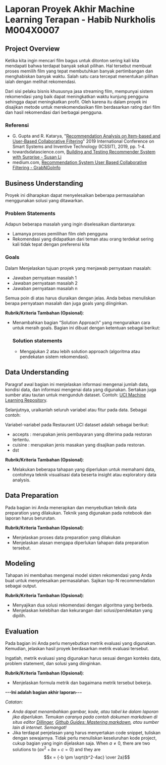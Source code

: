 # Laporan Proyek Akhir Machine Learning Terapan - Habib Nurkholis M004X0007

## Project Overview

Ketika kita ingin mencari film bagus untuk ditonton sering kali kita mendapati bahwa terdapat banyak sekali pilihan. Hal tersebut membuat proses memilih film yang tepat membutuhkan banyak pertimbangan dan menghabiskan banyak waktu. Salah satu cara tercepat menentukan pilihan ialah dengan melihat rekomendasi.

Dari sisi pelaku bisnis khususnya jasa streaming film, mempunyai sistem rekomendasi yang baik dapat meningkatkan waktu kunjung pengguna sehingga dapat meningkatkan profit. Oleh karena itu dalam proyek ini disajikan metode untuk merekomendasikan film berdasarkan rating dari film dan hasil rekomendasi dari berbagai pengguna.

### Referensi
- G. Gupta and R. Katarya, "[Recommendation Analysis on Item-based and User-Based Collaborative Filtering](https://doi.org/10.1109/ICSSIT46314.2019.8987745)" 2019 International Conference on Smart Systems and Inventive Technology (ICSSIT), 2019, pp. 1-4.
- towardsdatascience.com, [Building and Testing Recommender System with Surprise - Susan Li](https://towardsdatascience.com/building-and-testing-recommender-systems-with-surprise-step-by-step-d4ba702ef80b)
- medium.com, [Recommendation System User Based Collaborative Filtering - GrabNGoInfo](https://medium.com/grabngoinfo/recommendation-system-user-based-collaborative-filtering-a2e76e3e15c4)

## Business Understanding
Proyek ini diharapkan dapat menyelesaikan beberapa permasalahan menggunakan solusi yang ditawarkan.
### Problem Statements
Adapun beberapa masalah yang ingin diselesaikan diantaranya:
- Lamanya proses pemilihan film oleh pengguna
- Rekomendasi yang didapatkan dari teman atau orang terdekat sering kali tidak tepat dengan preferensi kita

### Goals
Dalam 
Menjelaskan tujuan proyek yang menjawab pernyataan masalah:
- Jawaban pernyataan masalah 1
- Jawaban pernyataan masalah 2
- Jawaban pernyataan masalah n

Semua poin di atas harus diuraikan dengan jelas. Anda bebas menuliskan berapa pernyataan masalah dan juga goals yang diinginkan.

**Rubrik/Kriteria Tambahan (Opsional)**:
- Menambahkan bagian “Solution Approach” yang menguraikan cara untuk meraih goals. Bagian ini dibuat dengan ketentuan sebagai berikut: 

    ### Solution statements
    - Mengajukan 2 atau lebih solution approach (algoritma atau pendekatan sistem rekomendasi).

## Data Understanding
Paragraf awal bagian ini menjelaskan informasi mengenai jumlah data, kondisi data, dan informasi mengenai data yang digunakan. Sertakan juga sumber atau tautan untuk mengunduh dataset. Contoh: [UCI Machine Learning Repository](https://archive.ics.uci.edu/ml/datasets/Restaurant+%26+consumer+data).

Selanjutnya, uraikanlah seluruh variabel atau fitur pada data. Sebagai contoh:  

Variabel-variabel pada Restaurant UCI dataset adalah sebagai berikut:
- accepts : merupakan jenis pembayaran yang diterima pada restoran tertentu.
- cuisine : merupakan jenis masakan yang disajikan pada restoran.
- dst

**Rubrik/Kriteria Tambahan (Opsional)**:
- Melakukan beberapa tahapan yang diperlukan untuk memahami data, contohnya teknik visualisasi data beserta insight atau exploratory data analysis.

## Data Preparation
Pada bagian ini Anda menerapkan dan menyebutkan teknik data preparation yang dilakukan. Teknik yang digunakan pada notebook dan laporan harus berurutan.

**Rubrik/Kriteria Tambahan (Opsional)**: 
- Menjelaskan proses data preparation yang dilakukan
- Menjelaskan alasan mengapa diperlukan tahapan data preparation tersebut.

## Modeling
Tahapan ini membahas mengenai model sisten rekomendasi yang Anda buat untuk menyelesaikan permasalahan. Sajikan top-N recommendation sebagai output.

**Rubrik/Kriteria Tambahan (Opsional)**: 
- Menyajikan dua solusi rekomendasi dengan algoritma yang berbeda.
- Menjelaskan kelebihan dan kekurangan dari solusi/pendekatan yang dipilih.

## Evaluation
Pada bagian ini Anda perlu menyebutkan metrik evaluasi yang digunakan. Kemudian, jelaskan hasil proyek berdasarkan metrik evaluasi tersebut.

Ingatlah, metrik evaluasi yang digunakan harus sesuai dengan konteks data, problem statement, dan solusi yang diinginkan.

**Rubrik/Kriteria Tambahan (Opsional)**: 
- Menjelaskan formula metrik dan bagaimana metrik tersebut bekerja.

**---Ini adalah bagian akhir laporan---**

_Catatan:_
- _Anda dapat menambahkan gambar, kode, atau tabel ke dalam laporan jika diperlukan. Temukan caranya pada contoh dokumen markdown di situs editor [Dillinger](https://dillinger.io/), [Github Guides: Mastering markdown](https://guides.github.com/features/mastering-markdown/), atau sumber lain di internet. Semangat!_
- Jika terdapat penjelasan yang harus menyertakan code snippet, tuliskan dengan sewajarnya. Tidak perlu menuliskan keseluruhan kode project, cukup bagian yang ingin dijelaskan saja.
When $a \ne 0$, there are two solutions to $(ax^2 + bx + c = 0)$ and they are 
$$x = {-b \pm \sqrt{b^2-4ac} \over 2a}$$
